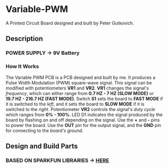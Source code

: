 # Variable-PWM
A Printed Circuit Board designed and built by Peter Gutkovich.

## Description
### **POWER SUPPLY** -> **9V Battery**
### How It Works
The Variable PWM PCB is a PCB designed and built by me. It produces a Pulse Width Modulation (PWM) square-wave signal. 
This signal can be modified with potentiometers **VR1** and **VR2**. **VR1** changes the signal's *frequency*, which can either range from **0.7 HZ - 7 HZ (SLOW MODE)** or **19.7 HZ - 216.7 HZ (FAST MODE)**. Switch **S1** sets the board to **FAST MODE** if it is switched to the *left*, and it sets the board to **SLOW MODE** if it is switched to the *right*. Potentiometer **VR2** controls the signal's *duty cycle* which ranges from **0% - 100%**. LED D1 indicates the signal produced by the board by flashing on and off depending on the signal. Use the **+** and **-** pins to power the board. Use the **OUT** pin for the output signal, and the **GND** pin for connecting to the *board's* ground. 

## Design and Build Parts
### **BASED ON SPARKFUN LIBRARIES** -> [**HERE**](https://github.com/sparkfun/SparkFun-Eagle-Libraries)
